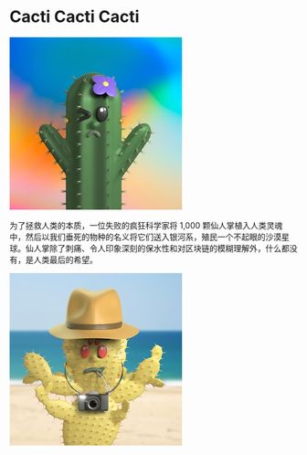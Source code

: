 # Cacti Cacti Cacti


![unnam都是、ed](unnam都是、ed.png)



为了拯救人类的本质，一位失败的疯狂科学家将 1,000 颗仙人掌植入人类灵魂中，然后以我们垂死的物种的名义将它们送入银河系，殖民一个不起眼的沙漠星球。仙人掌除了刺痛、令人印象深刻的保水性和对区块链的模糊理解外，什么都没有，是人类最后的希望。

![unnamed](unnamed.png)


